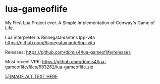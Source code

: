 # lua-gameoflife

My First Lua Project ever. A Simple Implementation of Conway's Game of Life.

Lua interpreter is Rinnegatamante's lpp-vita
https://github.com/Rinnegatamante/lpp-vita

Releases: https://github.com/domis4/lua-gameoflife/releases

Most recent VPK: https://github.com/domis4/lua-gameoflife/files/683262/lua-gameoflife.zip

[![IMAGE ALT TEXT HERE](https://img.youtube.com/vi/gfBWwW9TxXU/0.jpg)](https://www.youtube.com/watch?v=gfBWwW9TxXU)
